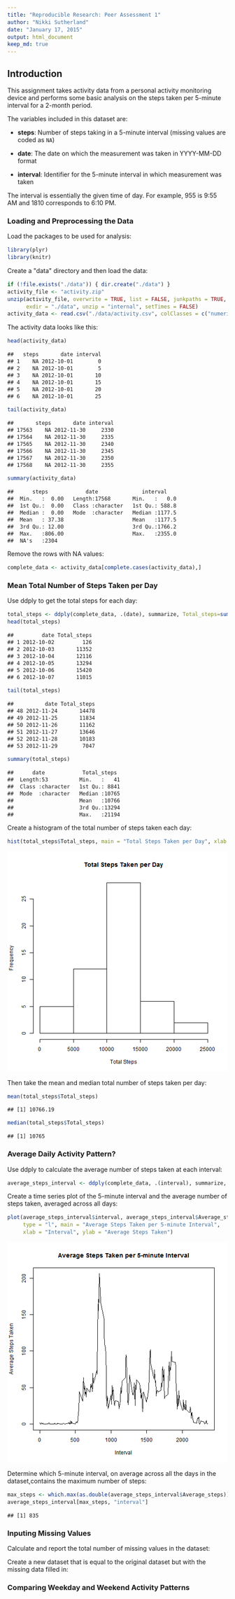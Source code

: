 ```yaml
---
title: "Reproducible Research: Peer Assessment 1"
author: "Nikki Sutherland"
date: "January 17, 2015"
output: html_document
keep_md: true
---
```


## Introduction

This assignment takes activity data from a personal activity monitoring device 
and performs some basic analysis on the steps taken per 5-minute interval for 
a 2-month period.

The variables included in this dataset are:

* **steps**: Number of steps taking in a 5-minute interval (missing values are
    coded as `NA`)

* **date**: The date on which the measurement was taken in YYYY-MM-DD format

* **interval**: Identifier for the 5-minute interval in which
    measurement was taken
    
The interval is essentially the given time of day. For example, 955 is 9:55 AM
and 1810 corresponds to 6:10 PM.

### Loading and Preprocessing the Data
  
Load the packages to be used for analysis:


```r
library(plyr)
library(knitr)
```

  
Create a "data" directory and then load the data:


```r
if (!file.exists("./data")) { dir.create("./data") }
activity_file <- "activity.zip"
unzip(activity_file, overwrite = TRUE, list = FALSE, junkpaths = TRUE, 
      exdir = "./data", unzip = "internal", setTimes = FALSE)
activity_data <- read.csv("./data/activity.csv", colClasses = c("numeric", "character", "numeric"))
```


The activity data looks like this:


```r
head(activity_data)
```

```
##   steps       date interval
## 1    NA 2012-10-01        0
## 2    NA 2012-10-01        5
## 3    NA 2012-10-01       10
## 4    NA 2012-10-01       15
## 5    NA 2012-10-01       20
## 6    NA 2012-10-01       25
```

```r
tail(activity_data)
```

```
##       steps       date interval
## 17563    NA 2012-11-30     2330
## 17564    NA 2012-11-30     2335
## 17565    NA 2012-11-30     2340
## 17566    NA 2012-11-30     2345
## 17567    NA 2012-11-30     2350
## 17568    NA 2012-11-30     2355
```

```r
summary(activity_data)
```

```
##      steps            date              interval     
##  Min.   :  0.00   Length:17568       Min.   :   0.0  
##  1st Qu.:  0.00   Class :character   1st Qu.: 588.8  
##  Median :  0.00   Mode  :character   Median :1177.5  
##  Mean   : 37.38                      Mean   :1177.5  
##  3rd Qu.: 12.00                      3rd Qu.:1766.2  
##  Max.   :806.00                      Max.   :2355.0  
##  NA's   :2304
```


Remove the rows with NA values:


```r
complete_data <- activity_data[complete.cases(activity_data),]
```


### Mean Total Number of Steps Taken per Day

Use ddply to get the total steps for each day:

```r
total_steps <- ddply(complete_data, .(date), summarize, Total_steps=sum(steps))
head(total_steps)
```

```
##         date Total_steps
## 1 2012-10-02         126
## 2 2012-10-03       11352
## 3 2012-10-04       12116
## 4 2012-10-05       13294
## 5 2012-10-06       15420
## 6 2012-10-07       11015
```

```r
tail(total_steps)
```

```
##          date Total_steps
## 48 2012-11-24       14478
## 49 2012-11-25       11834
## 50 2012-11-26       11162
## 51 2012-11-27       13646
## 52 2012-11-28       10183
## 53 2012-11-29        7047
```

```r
summary(total_steps)
```

```
##      date            Total_steps   
##  Length:53          Min.   :   41  
##  Class :character   1st Qu.: 8841  
##  Mode  :character   Median :10765  
##                     Mean   :10766  
##                     3rd Qu.:13294  
##                     Max.   :21194
```

Create a histogram of the total number of steps taken each day:


```r
hist(total_steps$Total_steps, main = "Total Steps Taken per Day", xlab = "Total Steps")
```

![plot of chunk total_daily_steps](figure/total_daily_steps-1.png) 

Then take the mean and median total number of steps taken per day:

```r
mean(total_steps$Total_steps)
```

```
## [1] 10766.19
```

```r
median(total_steps$Total_steps)
```

```
## [1] 10765
```



### Average Daily Activity Pattern?

Use ddply to calculate the average number of steps taken at each interval:

```r
average_steps_interval <- ddply(complete_data, .(interval), summarize, Average_steps=mean(steps))
```

Create a time series plot of the 5-minute interval and the average number of steps taken, averaged across all days:

```r
plot(average_steps_interval$interval, average_steps_interval$Average_steps, 
     type = "l", main = "Average Steps Taken per 5-minute Interval",
     xlab = "Interval", ylab = "Average Steps Taken")
```

![plot of chunk average_interval_steps](figure/average_interval_steps-1.png) 

Determine which 5-minute interval, on average across all the days in the dataset,contains the maximum number of steps:

```r
max_steps <- which.max(as.double(average_steps_interval$Average_steps))
average_steps_interval[max_steps, "interval"]
```

```
## [1] 835
```

### Inputing Missing Values



Calculate and report the total number of missing values in the dataset:



Create a new dataset that is equal to the original dataset but with the
missing data filled in:


### Comparing Weekday and Weekend Activity Patterns





